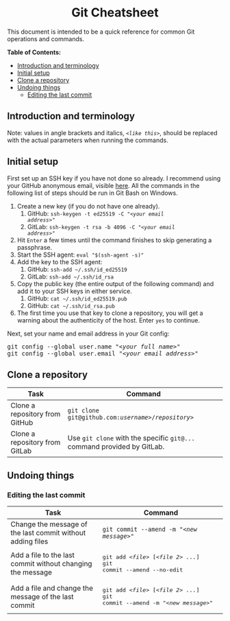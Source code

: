 <h1 align='center'>Git Cheatsheet</h1>

This document is intended to be a quick reference for common Git operations and commands.

**Table of Contents:**
- [Introduction and terminology](#introduction-and-terminology)
- [Initial setup](#initial-setup)
- [Clone a repository](#clone-a-repository)
- [Undoing things](#undoing-things)
  - [Editing the last commit](#editing-the-last-commit)


## Introduction and terminology

Note: values in angle brackets and italics, *`<like this>`*, should be replaced with the actual parameters when running the commands.

## Initial setup

First set up an SSH key if you have not done so already. I recommend using your GitHub anonymous email, visible [here](https://github.com/settings/emails). All the commands in the following list of steps should be run in Git Bash on Windows.

1. Create a new key (if you do not have one already).
   1. GitHub: <code>ssh-keygen -t ed25519 -C "<i>&lt;your email address&gt;</i>"</code>
   2. GitLab: <code>ssh-keygen -t rsa -b 4096 -C "<i>&lt;your email address&gt;</i>"</code>
2. Hit `Enter` a few times until the command finishes to skip generating a passphrase.
3. Start the SSH agent: `eval "$(ssh-agent -s)"`
4. Add the key to the SSH agent:
   1. GitHub: `ssh-add ~/.ssh/id_ed25519`
   2. GitLab: `ssh-add ~/.ssh/id_rsa`
5. Copy the public key (the entire output of the following command) and add it to your SSH keys in either service.
   1. GitHub: `cat ~/.ssh/id_ed25519.pub`
   2. GitHub: `cat ~/.ssh/id_rsa.pub`
6. The first time you use that key to clone a repository, you will get a warning about the authenticity of the host. Enter `yes` to continue.

Next, set your name and email address in your Git config:

<pre>
git config --global user.name "<i>&lt;your full name&gt;</i>"
git config --global user.email "<i>&lt;your email address&gt;</i>"
</pre>

## Clone a repository

| Task | Command |
| --- | --- |
| Clone a repository from GitHub | <code>git clone git@<span>github.com:<i>username&gt;</i>/<i>repository&gt;</i></code> |
| Clone a repository from GitLab | Use `git clone` with the specific `git@...` command provided by GitLab. |


## Undoing things

### Editing the last commit

| Task | Command |
| --- | --- |
| Change the message of the last commit without adding files | <code>git commit --amend -m "<i>&lt;new message&gt;</i>"</code> |
| Add a file to the last commit without changing the message | <pre>git add <i>&lt;file&gt;</i> [<i>&lt;file 2&gt; ...</i>]<br>git commit --amend --no-edit</pre> |
| Add a file and change the message of the last commit | <pre>git add <i>&lt;file&gt;</i> [<i>&lt;file 2&gt; ...</i>]<br>git commit --amend -m "<i>&lt;new message&gt;</i>"</pre> |
